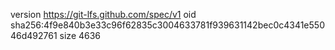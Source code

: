 version https://git-lfs.github.com/spec/v1
oid sha256:4f9e840b3e33c96f62835c3004633781f939631142bec0c4341e55046d492761
size 4636
